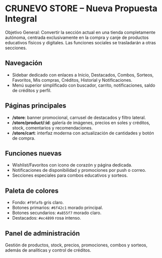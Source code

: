 # CRUNEVO STORE – Nueva Propuesta Integral

Objetivo General:
Convertir la sección actual en una tienda completamente autónoma, centrada exclusivamente en la compra y canje de productos educativos físicos y digitales. Las funciones sociales se trasladarán a otras secciones.

## Navegación
- Sidebar dedicado con enlaces a Inicio, Destacados, Combos, Sorteos, Favoritos, Mis compras, Créditos, Historial y Notificaciones.
- Menú superior simplificado con buscador, carrito, notificaciones, saldo de créditos y perfil.

## Páginas principales
- **/store**: banner promocional, carrusel de destacados y filtro lateral.
- **/store/product/:id**: galería de imágenes, precios en soles y créditos, stock, comentarios y recomendaciones.
- **/store/cart**: interfaz moderna con actualización de cantidades y botón de compra.

## Funciones nuevas
- Wishlist/Favoritos con icono de corazón y página dedicada.
- Notificaciones de disponibilidad y promociones por push o correo.
- Secciones especiales para combos educativos y sorteos.

## Paleta de colores
- Fondo: `#f9fafb` gris claro.
- Botones primarios: `#6f42c1` morado principal.
- Botones secundarios: `#a855f7` morado claro.
- Destacados: `#ec4899` rosa intenso.

## Panel de administración
Gestión de productos, stock, precios, promociones, combos y sorteos, además de analíticas y control de créditos.

